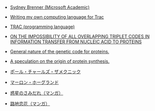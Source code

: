 - [Sydney Brenner (Microsoft Academic)](https://academic.microsoft.com/author/2116579473/publication/search?q=Sydney%20Brenner&qe=Composite(AA.AuId%3D2116579473)&f=&orderBy=2&skip=40&take=10)
- [Writing my own computing language for Trac](https://www.webofstories.com/play/sydney.brenner/160)
- [TRAC (programming language)](https://en.wikipedia.org/wiki/TRAC_(programming_language))
- [ON THE IMPOSSIBILITY OF ALL OVERLAPPING TRIPLET CODES IN INFORMATION TRANSFER FROM NUCLEIC ACID TO PROTEINS](https://www.ncbi.nlm.nih.gov/pmc/articles/PMC528521/)
- [General nature of the genetic code for proteins.](https://www.ncbi.nlm.nih.gov/pubmed/13882203) 
- [A speculation on the origin of protein synthesis.](https://www.ncbi.nlm.nih.gov/pubmed/1023138)
- [ポール・チャールズ・ザメクニック](http://www.kazusa.or.jp/dnaftb/21/bio.html)
- [マーロン・ホーグランド](http://www.kazusa.or.jp/dnaftb/21/bio-2.html)

- [惑星のさみだれ（マンガ）](https://www.amazon.co.jp/dp/B00MXNBMAO/?tag=researchat-22)
- [路地恋花（マンガ）](https://www.amazon.co.jp/dp/B009YDLEU4/?tag=researchat-22)
